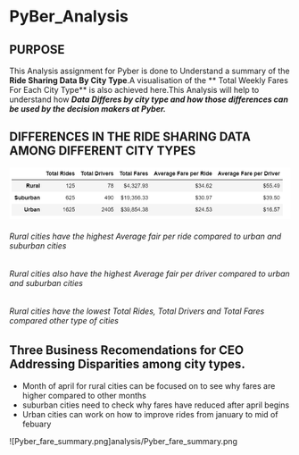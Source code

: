 # PyBer_Analysis

## PURPOSE
 This Analysis assignment for Pyber is done to Understand a summary of the **Ride Sharing 
 Data By City Type**.A visualisation of the ** Total Weekly Fares For Each City Type**
 is also achieved here.This Analysis will help to understand how ***Data Differes by city
 type and how those differences can be used by the decision makers at Pyber.***



## DIFFERENCES IN THE RIDE SHARING DATA AMONG DIFFERENT CITY TYPES

![Pyber_summary.PNG](analysis/Pyber_summary.PNG)

###### Rural cities have the highest Average fair per ride compared to urban and suburban cities
###### Rural cities also have the highest Average fair per driver compared to urban and suburban cities
###### Rural cities have the lowest Total Rides, Total Drivers and Total Fares compared other type of cities


## Three Business Recomendations for CEO Addressing Disparities among city types.
- Month of april for rural cities can be focused on to see why fares are higher compared to other months
- suburban cities need to check why fares have reduced after april begins
- Urban cities can work on how to improve rides from january to mid of febuary

![Pyber_fare_summary.png]analysis/Pyber_fare_summary.png
